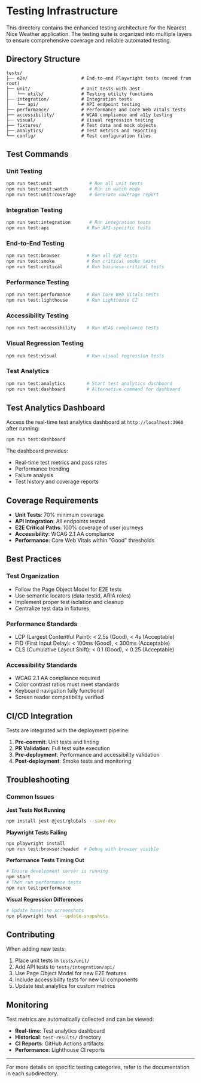 # Testing Infrastructure

This directory contains the enhanced testing architecture for the Nearest Nice Weather application. The testing suite is organized into multiple layers to ensure comprehensive coverage and reliable automated testing.

## Directory Structure

```
tests/
├── e2e/                    # End-to-end Playwright tests (moved from root)
├── unit/                   # Unit tests with Jest
│   └── utils/              # Testing utility functions
├── integration/            # Integration tests
│   └── api/                # API endpoint testing
├── performance/            # Performance and Core Web Vitals tests
├── accessibility/          # WCAG compliance and a11y testing
├── visual/                 # Visual regression testing
├── fixtures/               # Test data and mock objects
├── analytics/              # Test metrics and reporting
└── config/                 # Test configuration files
```

## Test Commands

### Unit Testing
```bash
npm run test:unit              # Run all unit tests
npm run test:unit:watch        # Run in watch mode
npm run test:unit:coverage     # Generate coverage report
```

### Integration Testing
```bash
npm run test:integration       # Run integration tests
npm run test:api              # Run API-specific tests
```

### End-to-End Testing
```bash
npm run test:browser          # Run all E2E tests
npm run test:smoke            # Run critical smoke tests
npm run test:critical         # Run business-critical tests
```

### Performance Testing
```bash
npm run test:performance      # Run Core Web Vitals tests
npm run test:lighthouse       # Run Lighthouse CI
```

### Accessibility Testing
```bash
npm run test:accessibility    # Run WCAG compliance tests
```

### Visual Regression Testing
```bash
npm run test:visual           # Run visual regression tests
```

### Test Analytics
```bash
npm run test:analytics        # Start test analytics dashboard
npm run test:dashboard        # Alternative command for dashboard
```

## Test Analytics Dashboard

Access the real-time test analytics dashboard at `http://localhost:3060` after running:

```bash
npm run test:dashboard
```

The dashboard provides:
- Real-time test metrics and pass rates
- Performance trending
- Failure analysis
- Test history and coverage reports

## Coverage Requirements

- **Unit Tests**: 70% minimum coverage
- **API Integration**: All endpoints tested
- **E2E Critical Paths**: 100% coverage of user journeys
- **Accessibility**: WCAG 2.1 AA compliance
- **Performance**: Core Web Vitals within "Good" thresholds

## Best Practices

### Test Organization
- Follow the Page Object Model for E2E tests
- Use semantic locators (data-testid, ARIA roles)
- Implement proper test isolation and cleanup
- Centralize test data in fixtures

### Performance Standards
- LCP (Largest Contentful Paint): < 2.5s (Good), < 4s (Acceptable)
- FID (First Input Delay): < 100ms (Good), < 300ms (Acceptable)
- CLS (Cumulative Layout Shift): < 0.1 (Good), < 0.25 (Acceptable)

### Accessibility Standards
- WCAG 2.1 AA compliance required
- Color contrast ratios must meet standards
- Keyboard navigation fully functional
- Screen reader compatibility verified

## CI/CD Integration

Tests are integrated with the deployment pipeline:

1. **Pre-commit**: Unit tests and linting
2. **PR Validation**: Full test suite execution
3. **Pre-deployment**: Performance and accessibility validation
4. **Post-deployment**: Smoke tests and monitoring

## Troubleshooting

### Common Issues

**Jest Tests Not Running**
```bash
npm install jest @jest/globals --save-dev
```

**Playwright Tests Failing**
```bash
npx playwright install
npm run test:browser:headed  # Debug with browser visible
```

**Performance Tests Timing Out**
```bash
# Ensure development server is running
npm start
# Then run performance tests
npm run test:performance
```

**Visual Regression Differences**
```bash
# Update baseline screenshots
npx playwright test --update-snapshots
```

## Contributing

When adding new tests:

1. Place unit tests in `tests/unit/`
2. Add API tests to `tests/integration/api/`
3. Use Page Object Model for new E2E features
4. Include accessibility tests for new UI components
5. Update test analytics for custom metrics

## Monitoring

Test metrics are automatically collected and can be viewed:

- **Real-time**: Test analytics dashboard
- **Historical**: `test-results/` directory
- **CI Reports**: GitHub Actions artifacts
- **Performance**: Lighthouse CI reports

---

For more details on specific testing categories, refer to the documentation in each subdirectory.